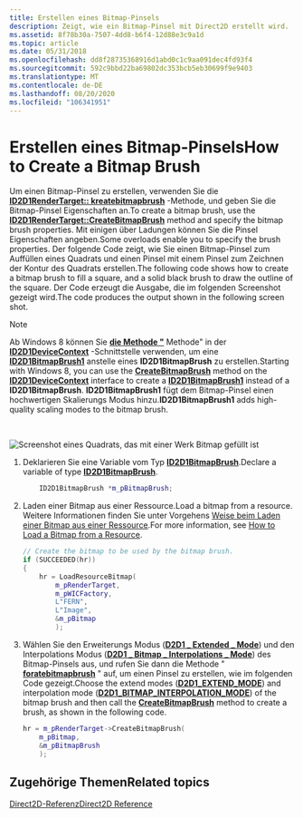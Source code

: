 ```yaml
---
title: Erstellen eines Bitmap-Pinsels
description: Zeigt, wie ein Bitmap-Pinsel mit Direct2D erstellt wird.
ms.assetid: 8f78b30a-7507-4dd8-b6f4-12d88e3c9a1d
ms.topic: article
ms.date: 05/31/2018
ms.openlocfilehash: dd8f28735368916d1abd0c1c9aa091dec4fd93f4
ms.sourcegitcommit: 592c9bbd22ba69802dc353bcb5eb30699f9e9403
ms.translationtype: MT
ms.contentlocale: de-DE
ms.lasthandoff: 08/20/2020
ms.locfileid: "106341951"
---
```

# <a name="how-to-create-a-bitmap-brush"></a><span data-ttu-id="24379-103">Erstellen eines Bitmap-Pinsels</span><span class="sxs-lookup"><span data-stu-id="24379-103">How to Create a Bitmap Brush</span></span>

<span data-ttu-id="24379-104">Um einen Bitmap-Pinsel zu erstellen, verwenden Sie die [**ID2D1RenderTarget:: kreatebitmapbrush**](id2d1rendertarget-createbitmapbrush.md) -Methode, und geben Sie die Bitmap-Pinsel Eigenschaften an.</span><span class="sxs-lookup"><span data-stu-id="24379-104">To create a bitmap brush, use the [**ID2D1RenderTarget::CreateBitmapBrush**](id2d1rendertarget-createbitmapbrush.md) method and specify the bitmap brush properties.</span></span> <span data-ttu-id="24379-105">Mit einigen über Ladungen können Sie die Pinsel Eigenschaften angeben.</span><span class="sxs-lookup"><span data-stu-id="24379-105">Some overloads enable you to specify the brush properties.</span></span> <span data-ttu-id="24379-106">Der folgende Code zeigt, wie Sie einen Bitmap-Pinsel zum Auffüllen eines Quadrats und einen Pinsel mit einem Pinsel zum Zeichnen der Kontur des Quadrats erstellen.</span><span class="sxs-lookup"><span data-stu-id="24379-106">The following code shows how to create a bitmap brush to fill a square, and a solid black brush to draw the outline of the square.</span></span> <span data-ttu-id="24379-107">Der Code erzeugt die Ausgabe, die im folgenden Screenshot gezeigt wird.</span><span class="sxs-lookup"><span data-stu-id="24379-107">The code produces the output shown in the following screen shot.</span></span>

> [!Note]  
> <span data-ttu-id="24379-108">Ab Windows 8 können Sie [**die Methode "**](/windows/win32/api/d2d1_1/nf-d2d1_1-id2d1devicecontext-createbitmapbrush(id2d1bitmap_constd2d1_bitmap_brush_properties1_constd2d1_brush_properties_id2d1bitmapbrush1)) Methode" in der [**ID2D1DeviceContext**](/windows/win32/api/d2d1_1/nn-d2d1_1-id2d1devicecontext) -Schnittstelle verwenden, um eine [**ID2D1BitmapBrush1**](/windows/win32/api/d2d1_1/nn-d2d1_1-id2d1bitmapbrush1) anstelle eines **ID2D1BitmapBrush** zu erstellen.</span><span class="sxs-lookup"><span data-stu-id="24379-108">Starting with Windows 8, you can use the [**CreateBitmapBrush**](/windows/win32/api/d2d1_1/nf-d2d1_1-id2d1devicecontext-createbitmapbrush(id2d1bitmap_constd2d1_bitmap_brush_properties1_constd2d1_brush_properties_id2d1bitmapbrush1)) method on the [**ID2D1DeviceContext**](/windows/win32/api/d2d1_1/nn-d2d1_1-id2d1devicecontext) interface to create a [**ID2D1BitmapBrush1**](/windows/win32/api/d2d1_1/nn-d2d1_1-id2d1bitmapbrush1) instead of a **ID2D1BitmapBrush**.</span></span> <span data-ttu-id="24379-109">**ID2D1BitmapBrush1** fügt dem Bitmap-Pinsel einen hochwertigen Skalierungs Modus hinzu.</span><span class="sxs-lookup"><span data-stu-id="24379-109">**ID2D1BitmapBrush1** adds high-quality scaling modes to the bitmap brush.</span></span>

 

![Screenshot eines Quadrats, das mit einer Werk Bitmap gefüllt ist](images/brushes-ovw-bitmap.png)

1.  <span data-ttu-id="24379-111">Deklarieren Sie eine Variable vom Typ [**ID2D1BitmapBrush**](/windows/win32/api/d2d1/nn-d2d1-id2d1bitmapbrush).</span><span class="sxs-lookup"><span data-stu-id="24379-111">Declare a variable of type [**ID2D1BitmapBrush**](/windows/win32/api/d2d1/nn-d2d1-id2d1bitmapbrush).</span></span>
    ```C++
        ID2D1BitmapBrush *m_pBitmapBrush;
    ```

    

2.  <span data-ttu-id="24379-112">Laden einer Bitmap aus einer Ressource.</span><span class="sxs-lookup"><span data-stu-id="24379-112">Load a bitmap from a resource.</span></span> <span data-ttu-id="24379-113">Weitere Informationen finden Sie unter Vorgehens [Weise beim Laden einer Bitmap aus einer Ressource](how-to-load-a-bitmap-from-a-resource.md).</span><span class="sxs-lookup"><span data-stu-id="24379-113">For more information, see [How to Load a Bitmap from a Resource](how-to-load-a-bitmap-from-a-resource.md).</span></span>
    ```C++
    // Create the bitmap to be used by the bitmap brush.
    if (SUCCEEDED(hr))
    {
        hr = LoadResourceBitmap(
            m_pRenderTarget,
            m_pWICFactory,
            L"FERN",
            L"Image",
            &m_pBitmap
            );
    ```

    

3.  <span data-ttu-id="24379-114">Wählen Sie den Erweiterungs Modus ([**D2D1 \_ Extended \_ Mode**](/windows/desktop/api/d2d1/ne-d2d1-d2d1_extend_mode)) und den Interpolations Modus ([**D2D1 \_ Bitmap \_ Interpolations \_ Mode**](/windows/desktop/api/d2d1/ne-d2d1-d2d1_bitmap_interpolation_mode)) des Bitmap-Pinsels aus, und rufen Sie dann die Methode " [**foratebitmapbrush**](id2d1rendertarget-createbitmapbrush.md) " auf, um einen Pinsel zu erstellen, wie im folgenden Code gezeigt.</span><span class="sxs-lookup"><span data-stu-id="24379-114">Choose the extend modes ([**D2D1\_EXTEND\_MODE**](/windows/desktop/api/d2d1/ne-d2d1-d2d1_extend_mode)) and interpolation mode ([**D2D1\_BITMAP\_INTERPOLATION\_MODE**](/windows/desktop/api/d2d1/ne-d2d1-d2d1_bitmap_interpolation_mode)) of the bitmap brush and then call the [**CreateBitmapBrush**](id2d1rendertarget-createbitmapbrush.md) method to create a brush, as shown in the following code.</span></span>
    ```C++
    hr = m_pRenderTarget->CreateBitmapBrush(
        m_pBitmap,
        &m_pBitmapBrush
        );
    ```

    

## <a name="related-topics"></a><span data-ttu-id="24379-115">Zugehörige Themen</span><span class="sxs-lookup"><span data-stu-id="24379-115">Related topics</span></span>

<dl> <dt>

[<span data-ttu-id="24379-116">Direct2D-Referenz</span><span class="sxs-lookup"><span data-stu-id="24379-116">Direct2D Reference</span></span>](reference.md)
</dt> </dl>

 

 